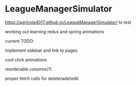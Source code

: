# LeagueManagerSimulator

https://agricola4017.github.io/LeagueManagerSimulator/
to test 

working out learning redux and spring animations

current TODO:

implement sidebar and link to pages

cool click animations

reorderable columns(?)

proper fetch calls for delete/add/edit
